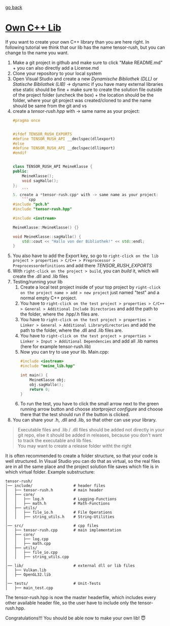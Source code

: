 
[go back](../../README.md)


<h1><a href='top' name='own_cpp_lib_'>Own C++ Lib</a></h1>

If you want to create your own C++ library than you are here right. In following tutorial we think that our lib has the name tensor-rush, but you can change to the name you want.

1. Make a git project in github and make sure to click "Make README.md" + you can also directly add a License.md
2. Clone your repository to your local system
3. Open Visual Studio and create a new *Dynamische Bibliothek (DLL)* or *Statische Bibliothek (LIB)* -> dynamic if you have many external libraries else static should be fine + make sure to create the solution file outside of the project folder (uncheck the box) + the location should be the folder, where your git project was created/cloned to and the name should be same from the git and vs
4. create a *tensor-rush.hpp* with -> same name as your project:
    ```cpp
    #pragma once


    #ifdef TENSOR_RUSH_EXPORTS
    #define TENSOR_RUSH_API __declspec(dllexport)
    #else
    #define TENSOR_RUSH_API __declspec(dllimport)
    #endif


    class TENSOR_RUSH_API MeineKlasse {
    public:
        MeineKlasse();
        void sagHallo();
    };
        ```
    5. create a *tensor-rush.cpp* with -> same name as your project:
        ```cpp
    #include "pch.h"
    #include "tensor-rush.hpp"

    #include <iostream>

    MeineKlasse::MeineKlasse() {}

    void MeineKlasse::sagHallo() {
        std::cout << "Hallo von der Bibliothek!" << std::endl;
    }
    ```
6. You also have to add the Export key, so go to ```right-click on the lib project > properties > C/C++ > Preprocessor > Preprocessordefinitions``` and add there *TENSOR_RUSH_EXPORTS*
7. With ```right-click on the project > build```, you can *build* it, which will create the .dll and .lib files 
8. Testing/running your lib
    1. Create a local test project inside of your top project by ```right-click on the project name > add > new project```  just named "test" and a normal empty C++ project. 
    2. You have to ```right-click on the test project > properties > C/C++ > General > Additional Include Directories``` and add the path to the folder, where the .hpp/.h files are.  
    3. You have to ```right-click on the test project > properties > Linker > General > Additional Librarydirectories``` and add the path to the folder, where the .dll and .lib files are.
    4. You have to ```right-click on the test project > properties > Linker > Input > Additional Dependencies``` and add all .lib names (here for example tensor-rush.lib)
    5. Now  you can try to use your lib.  Main.cpp:
        ```cpp
        #include <iostream>
        #include "meine_lib.hpp"

        int main() {
            MeineKlasse obj;
            obj.sagHallo();
            return 0;
        }
        ```
    6. To run the test, you have to click the small arrow next to the green running arrow button and choose *startproject configure* and choose there that the test should run if the button is clicked.
9. You can share your .h, .dll and .lib, so that other can use your library.


> Executable files and .lib / .dll files should be added not directly in your git repo, else it should be added in releases, because you don't want to track the executable and lib files.<br>You may want to create a release folder witht the right


It is often recommended to create a folder structure, so that your code is well structured. In Visual Studio you can do that as virtual, so the real files are in all the same place and the project solution file saves which file is in which virtual folder. Example substructure:
```
tensor-rush/
│── include/                  # header files
│   ├── tensor-rush.h         # main header
│   ├── core/
│   │   ├── log.h             # Logging-Functions
│   │   ├── math.h            # Math-Functions
│   ├── utils/
│   │   ├── file_io.h         # File Operations
│   │   ├── string_utils.h    # String-Utilities
│
│── src/                      # cpp files
│   ├── tensor-rush.cpp       # main implementation
│   ├── core/
│   │   ├── log.cpp
│   │   ├── math.cpp
│   ├── utils/
│   │   ├── file_io.cpp
│   │   ├── string_utils.cpp
│
│── lib/                      # external dll or lib files
│   ├── Vulkan.lib            
│   ├── OpenGL32.lib
│
│── tests/                    # Unit-Tests
│   ├── main_test.cpp
```

The tensor-rush.hpp is now the master headerfile, which includes every other available header file, so the user have to include only the tensor-rush.hpp.


Congratulations!!! You should be able now to make your own lib! 😇


